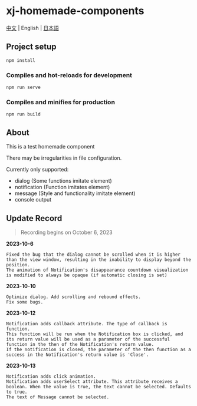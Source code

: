 # xj-homemade-components

[中文](README.md) | English | [日本語](README.jp.md)

## Project setup

```shell
npm install
```

### Compiles and hot-reloads for development

```shell
npm run serve
```

### Compiles and minifies for production

```shell
npm run build
```

## About

This is a test homemade component

There may be irregularities in file configuration.

Currently only supported:

- dialog (Some functions imitate element)
- notification (Function imitates element)
- message (Style and functionality imitate element)
- console output

## Update Record

> Recording begins on October 6, 2023

**2023-10-6**

```
Fixed the bug that the dialog cannot be scrolled when it is higher than the view window, resulting in the inability to display beyond the position.
The animation of Notification's disappearance countdown visualization is modified to always be opaque (if automatic closing is set)
```

**2023-10-10**

```
Optimize dialog. Add scrolling and rebound effects.
Fix some bugs.
```

**2023-10-12**

```
Notification adds callback attribute. The type of callback is function.
This function will be run when the Notification box is clicked, and its return value will be used as a parameter of the successful function in the then of the Notification's return value.
If the notification is closed, the parameter of the then function as a success in the Notification's return value is 'Close'.
```


**2023-10-13**
```
Notification adds click animation.
Notification adds userSelect attribute. This attribute receives a boolean. When the value is true, the text cannot be selected. Defaults to true.
The text of Message cannot be selected.
```